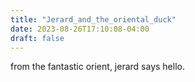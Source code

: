 ```yaml
---
title: "Jerard_and_the_oriental_duck"
date: 2023-08-26T17:10:08-04:00
draft: false
---
```


from the fantastic orient, jerard says hello.